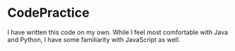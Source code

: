 # CodePractice
I have written this code on my own. While I feel most comfortable with Java and Python, I have some familiarity with JavaScript as well. 
